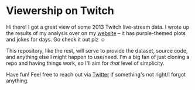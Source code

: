 # Viewership on Twitch

Hi there! I got a great view of some 2013 Twitch live-stream data. I wrote up the results of my analysis over on my [website](http://datafra.me/blog/twitch-analysis) – it has purple-themed plots and jokes for days. Go check it out plz ☺️

This repository, like the rest, will serve to provide the dataset, source code, and anything else I might happen to use/need. I'm a big fan of just cloning a repo and having things work, so I'll aim for *that* level of simplicity.

Have fun! Feel free to reach out via [Twitter](https://twitter.com/dataframing) if something's not right/I forgot anything.
